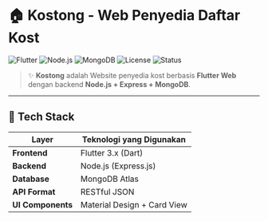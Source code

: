 # 🏠 Kostong - Web Penyedia Daftar Kost

![Flutter](https://img.shields.io/badge/Flutter-3.x-blue?logo=flutter)
![Node.js](https://img.shields.io/badge/Node.js-Express-green?logo=node.js)
![MongoDB](https://img.shields.io/badge/MongoDB-Atlas-darkgreen?logo=mongodb)
![License](https://img.shields.io/badge/license-MIT-lightgrey)
![Status](https://img.shields.io/badge/status-Active-success)

> ✨ **Kostong** adalah Website penyedia kost berbasis **Flutter Web** dengan backend **Node.js + Express + MongoDB**.  

---

## 🧩 Tech Stack

| Layer | Teknologi yang Digunakan |
|-------|--------------------------|
| **Frontend** | Flutter 3.x (Dart) |
| **Backend** | Node.js (Express.js) |
| **Database** | MongoDB Atlas |
| **API Format** | RESTful JSON |
| **UI Components** | Material Design + Card View |
